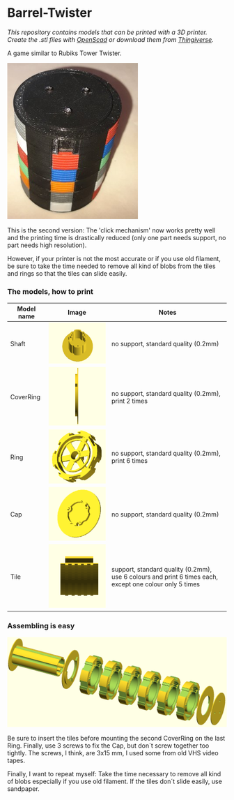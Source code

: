 # Barrel-Twister

*This repository contains models that can be printed with a 3D printer. Create the .stl files with [OpenScad](https://openscad.org/) or download them from [Thingiverse](https://www.thingiverse.com/thing:6421590).*

A game similar to Rubiks Tower Twister.

![Photo](https://github.com/Moon70/Barrel-Twister/blob/main/images/Photo.jpg?raw=true)



This is the second version: The 'click mechanism' now works pretty well and the printing time is drastically reduced (only one part needs support, no part needs high resolution).

However, if your printer is not the most accurate or if you use old filament, be sure to take the time needed to remove all kind of blobs from the tiles and rings so that the tiles can slide easily. 



### The models, how to print

| Model name | Image                                                        | Notes                                                        |
| ---------- | ------------------------------------------------------------ | ------------------------------------------------------------ |
| Shaft      | ![Shaft](https://github.com/Moon70/Barrel-Twister/blob/main/images/Shaft.gif?raw=true) | no support, standard quality (0.2mm)                         |
| CoverRing  | ![CoverRing](https://github.com/Moon70/Barrel-Twister/blob/main/images/CoverRing.gif?raw=true) | no support, standard quality (0.2mm), print 2 times          |
| Ring       | ![Ring](https://github.com/Moon70/Barrel-Twister/blob/main/images/Ring.gif?raw=true)   | no support, standard quality (0.2mm), print 6 times          |
| Cap        | ![Cap](https://github.com/Moon70/Barrel-Twister/blob/main/images/Cap.gif?raw=true)     | no support, standard quality (0.2mm)                         |
| Tile       | ![Tile](https://github.com/Moon70/Barrel-Twister/blob/main/images/Tile.gif?raw=true)   | support, standard quality (0.2mm), use 6 colours and print 6 times each, except one colour only 5 times |



### Assembling is easy

![Assemble](https://github.com/Moon70/Barrel-Twister/blob/main/images/Assemble.png?raw=true)

Be sure to insert the tiles before mounting the second CoverRing on the last Ring. Finally, use 3 screws to fix the Cap, but don´t screw together too tightly. The screws, I think, are 3x15 mm, I used some from old VHS video tapes.

Finally, I want to repeat myself: Take the time necessary to remove all kind of blobs especially if you use old filament. If the tiles don´t slide easily, use sandpaper.